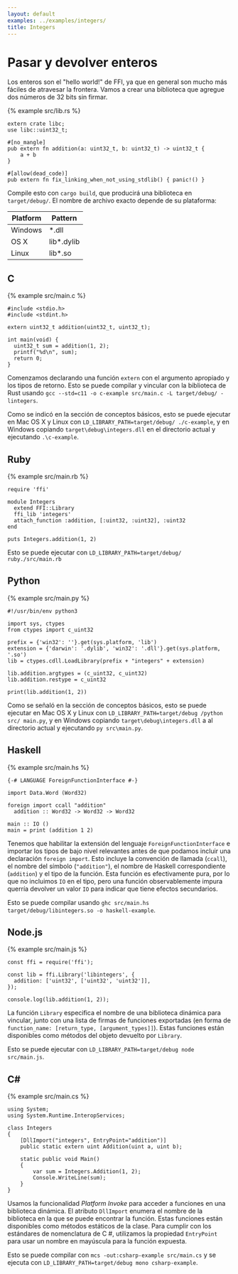 ```yaml
---
layout: default
examples: ../examples/integers/
title: Integers
---
```


# Pasar y devolver enteros

Los enteros son el "hello world!" de FFI, ya que en general son mucho más fáciles de
atravesar la frontera. Vamos a crear una biblioteca que agregue dos números de
32 bits sin firmar.

{% example src/lib.rs %}

```
extern crate libc;
use libc::uint32_t;

#[no_mangle]
pub extern fn addition(a: uint32_t, b: uint32_t) -> uint32_t {
    a + b
}

#[allow(dead_code)]
pub extern fn fix_linking_when_not_using_stdlib() { panic!() }
```

Compile esto con `cargo build`, que producirá una biblioteca en `target/debug/`. El
nombre de archivo exacto depende de su plataforma:

| Platform | Pattern    |
|----------|------------|
| Windows  | *.dll      |
| OS X     | lib*.dylib |
| Linux    | lib*.so    |

## C

{% example src/main.c %}

```
#include <stdio.h>
#include <stdint.h>

extern uint32_t addition(uint32_t, uint32_t);

int main(void) {
  uint32_t sum = addition(1, 2);
  printf("%d\n", sum);
  return 0;
}
```

Comenzamos declarando una función `extern` con el argumento apropiado y los tipos de
retorno. Esto se puede compilar y vincular con la biblioteca de Rust usando
`gcc --std=c11 -o c-example src/main.c -L target/debug/ -lintegers`.

Como se indicó en la sección de conceptos básicos, esto se puede ejecutar en Mac OS
X y Linux con `LD_LIBRARY_PATH=target/debug/ ./c-example`, y en Windows copiando
`target\debug\integers.dll` en el directorio actual y ejecutando `.\c-example`.

## Ruby

{% example src/main.rb %}

```
require 'ffi'

module Integers
  extend FFI::Library
  ffi_lib 'integers'
  attach_function :addition, [:uint32, :uint32], :uint32
end

puts Integers.addition(1, 2)
```

Esto se puede ejecutar con `LD_LIBRARY_PATH=target/debug/ ruby./src/main.rb`

## Python

{% example src/main.py %}

```
#!/usr/bin/env python3

import sys, ctypes
from ctypes import c_uint32

prefix = {'win32': ''}.get(sys.platform, 'lib')
extension = {'darwin': '.dylib', 'win32': '.dll'}.get(sys.platform, '.so')
lib = ctypes.cdll.LoadLibrary(prefix + "integers" + extension)

lib.addition.argtypes = (c_uint32, c_uint32)
lib.addition.restype = c_uint32

print(lib.addition(1, 2))
```

Como se señaló en la sección de conceptos básicos, esto se puede ejecutar en Mac OS
X y Linux con `LD_LIBRARY_PATH=target/debug /python src/ main.py`, y en Windows
copiando `target\debug\integers.dll` a al directorio actual y ejecutando
`py src\main.py`.

## Haskell

{% example src/main.hs %}

```
{-# LANGUAGE ForeignFunctionInterface #-}

import Data.Word (Word32)

foreign import ccall "addition"
  addition :: Word32 -> Word32 -> Word32

main :: IO ()
main = print (addition 1 2)
```

Tenemos que habilitar la extensión del lenguaje `ForeignFunctionInterface` e
importar los tipos de bajo nivel relevantes antes de que podamos incluir una
declaración `foreign import`. Esto incluye la convención de llamada (`ccall`), el
nombre del símbolo (`"addition"`), el nombre de Haskell correspondiente (`addition`)
y el tipo de la función. Esta función es efectivamente pura, por lo que no incluimos
`IO` en el tipo, pero una función observablemente impura querría devolver un valor
`IO` para indicar que tiene efectos secundarios.

Esto se puede compilar usando
`ghc src/main.hs target/debug/libintegers.so -o haskell-example`.

## Node.js

{% example src/main.js %}

```
const ffi = require('ffi');

const lib = ffi.Library('libintegers', {
  addition: ['uint32', ['uint32', 'uint32']],
});

console.log(lib.addition(1, 2));
```

La función `Library` especifica el nombre de una biblioteca dinámica para vincular,
junto con una lista de firmas de funciones exportadas (en forma de
`function_name: [return_type, [argument_types]]`). Estas funciones están disponibles
como métodos del objeto devuelto por `Library`.

Esto se puede ejecutar con `LD_LIBRARY_PATH=target/debug node src/main.js`.

## C\#

{% example src/main.cs %}

```
using System;
using System.Runtime.InteropServices;

class Integers
{
    [DllImport("integers", EntryPoint="addition")]
    public static extern uint Addition(uint a, uint b);

    static public void Main()
    {
        var sum = Integers.Addition(1, 2);
        Console.WriteLine(sum);
    }
}
```

Usamos la funcionalidad *Platform Invoke* para acceder a funciones en una biblioteca
dinámica. El atributo `DllImport` enumera el nombre de la biblioteca en la que se
puede encontrar la función. Estas funciones están disponibles como métodos estáticos
de la clase. Para cumplir con los estándares de nomenclatura de C #, utilizamos la
propiedad `EntryPoint` para usar un nombre en mayúscula para la función expuesta.

Esto se puede compilar con `mcs -out:csharp-example src/main.cs` y se ejecuta con
`LD_LIBRARY_PATH=target/debug mono csharp-example`.
